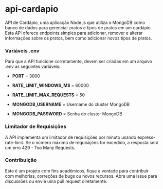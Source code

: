 # api-cardapio
API de Cardápio, uma aplicação Node.js que utiliza o MongoDB como banco de dados para gerenciar pratos e tipos de pratos em um cardápio. Esta API oferece endpoints simples para adicionar, remover e alterar informações sobre os pratos, bem como adicionar novos tipos de pratos.

### Variáveis .env

Para que a API funcione corretamente, devem ser criadas em um arquivo .env as seguintes variáveis:

- **PORT** = 3000

- **RATE_LIMIT_WINDOWS_MS** = 60000

- **RATE_LIMIT_MAX_REQUESTS** = 50

- **MONGODB_USERNAME** = Username do cluster MongoDB

- **MONGODB_PASSWORD** = Senha do cluster MongoDB

### Limitador de Requisições

A API implementa um limitador de requisições por minuto usando express-rate-limit. Se o número máximo de requisições for excedido, a resposta será um erro 429 - Too Many Requests.

### Contribuição

Este é um projeto com fins acadêmicos, fique à vontade para contribuir com melhorias, correções de bugs ou novos recursos. Abra uma issue para discussões ou envie uma pull request diretamente.
